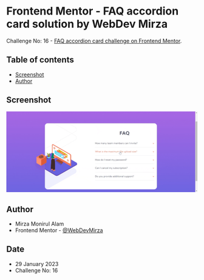 # Frontend Mentor - FAQ accordion card solution by WebDev Mirza

Challenge No: 16 - [FAQ accordion card challenge on Frontend Mentor](https://www.frontendmentor.io/challenges/faq-accordion-card-XlyjD0Oam).

## Table of contents

- [Screenshot](#screenshot)
- [Author](#author)

## Screenshot

![](./lg.gif)

## Author

- Mirza Monirul Alam
- Frontend Mentor - [@WebDevMirza](https://www.frontendmentor.io/profile/WebDevMirza)

## Date

- 29 January 2023
- Challenge No: 16
